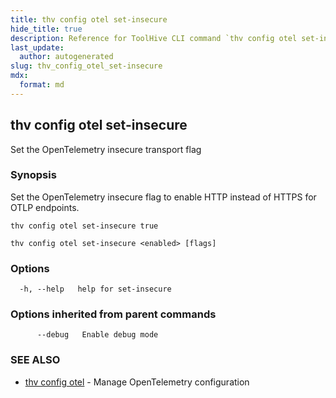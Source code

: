```yaml
---
title: thv config otel set-insecure
hide_title: true
description: Reference for ToolHive CLI command `thv config otel set-insecure`
last_update:
  author: autogenerated
slug: thv_config_otel_set-insecure
mdx:
  format: md
---
```


## thv config otel set-insecure

Set the OpenTelemetry insecure transport flag

### Synopsis

Set the OpenTelemetry insecure flag to enable HTTP instead of HTTPS for OTLP endpoints.

	thv config otel set-insecure true

```
thv config otel set-insecure <enabled> [flags]
```

### Options

```
  -h, --help   help for set-insecure
```

### Options inherited from parent commands

```
      --debug   Enable debug mode
```

### SEE ALSO

* [thv config otel](thv_config_otel.md)	 - Manage OpenTelemetry configuration

